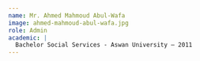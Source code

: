```yaml
---
name: Mr. Ahmed Mahmoud Abul-Wafa
image: ahmed-mahmoud-abul-wafa.jpg
role: Admin
academic: |
  Bachelor Social Services - Aswan University – 2011
---
```

